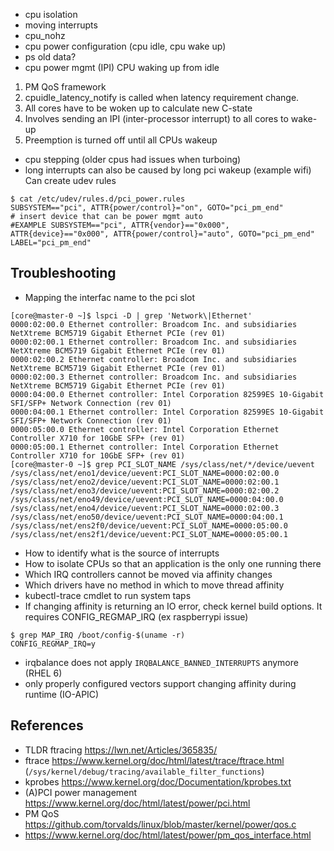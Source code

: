 - cpu isolation
- moving interrupts
- cpu_nohz
- cpu power configuration (cpu idle, cpu wake up)
- ps old data?
- cpu power mgmt (IPI)
CPU waking up from idle
1. PM QoS framework
2. cpuidle_latency_notify is called when latency requirement change.
3. All cores have to be woken up to calculate new C-state
4. Involves sending an IPI (inter-processor interrupt) to all cores to wake-up
5. Preemption is turned off until all CPUs wakeup
- cpu stepping (older cpus had issues when turboing)
- long interrupts can also be caused by long pci wakeup (example wifi)
Can create udev rules
```
$ cat /etc/udev/rules.d/pci_power.rules
SUBSYSTEM=="pci", ATTR{power/control}="on", GOTO="pci_pm_end"
# insert device that can be power mgmt auto
#EXAMPLE SUBSYSTEM=="pci", ATTR{vendor}=="0x000", ATTR{device}=="0x000", ATTR{power/control}="auto", GOTO="pci_pm_end"
LABEL="pci_pm_end"
```

## Troubleshooting
- Mapping the interfac name to the pci slot
```
[core@master-0 ~]$ lspci -D | grep 'Network\|Ethernet'            
0000:02:00.0 Ethernet controller: Broadcom Inc. and subsidiaries NetXtreme BCM5719 Gigabit Ethernet PCIe (rev 01)
0000:02:00.1 Ethernet controller: Broadcom Inc. and subsidiaries NetXtreme BCM5719 Gigabit Ethernet PCIe (rev 01)
0000:02:00.2 Ethernet controller: Broadcom Inc. and subsidiaries NetXtreme BCM5719 Gigabit Ethernet PCIe (rev 01)
0000:02:00.3 Ethernet controller: Broadcom Inc. and subsidiaries NetXtreme BCM5719 Gigabit Ethernet PCIe (rev 01)
0000:04:00.0 Ethernet controller: Intel Corporation 82599ES 10-Gigabit SFI/SFP+ Network Connection (rev 01)
0000:04:00.1 Ethernet controller: Intel Corporation 82599ES 10-Gigabit SFI/SFP+ Network Connection (rev 01)
0000:05:00.0 Ethernet controller: Intel Corporation Ethernet Controller X710 for 10GbE SFP+ (rev 01)
0000:05:00.1 Ethernet controller: Intel Corporation Ethernet Controller X710 for 10GbE SFP+ (rev 01)
[core@master-0 ~]$ grep PCI_SLOT_NAME /sys/class/net/*/device/uevent
/sys/class/net/eno1/device/uevent:PCI_SLOT_NAME=0000:02:00.0
/sys/class/net/eno2/device/uevent:PCI_SLOT_NAME=0000:02:00.1
/sys/class/net/eno3/device/uevent:PCI_SLOT_NAME=0000:02:00.2
/sys/class/net/eno49/device/uevent:PCI_SLOT_NAME=0000:04:00.0
/sys/class/net/eno4/device/uevent:PCI_SLOT_NAME=0000:02:00.3
/sys/class/net/eno50/device/uevent:PCI_SLOT_NAME=0000:04:00.1
/sys/class/net/ens2f0/device/uevent:PCI_SLOT_NAME=0000:05:00.0
/sys/class/net/ens2f1/device/uevent:PCI_SLOT_NAME=0000:05:00.1
```
- How to identify what is the source of interrupts
- How to isolate CPUs so that an application is the only one running there
- Which IRQ controllers cannot be moved via affinity changes
- Which drivers have no method in which to move thread affinity
- kubectl-trace cmdlet to run system taps
- If changing affinity is returning an IO error, check kernel build options. It requires CONFIG_REGMAP_IRQ (ex raspberrypi issue)
```
$ grep MAP_IRQ /boot/config-$(uname -r) 
CONFIG_REGMAP_IRQ=y
```
- irqbalance does not apply `IRQBALANCE_BANNED_INTERRUPTS` anymore (RHEL 6)
- only properly configured vectors support changing affinity during runtime (IO-APIC)


## References
- TLDR ftracing https://lwn.net/Articles/365835/
- ftrace https://www.kernel.org/doc/html/latest/trace/ftrace.html (`/sys/kernel/debug/tracing/available_filter_functions`)
- kprobes https://www.kernel.org/doc/Documentation/kprobes.txt
- (A)PCI power management https://www.kernel.org/doc/html/latest/power/pci.html
- PM QoS https://github.com/torvalds/linux/blob/master/kernel/power/qos.c
- https://www.kernel.org/doc/html/latest/power/pm_qos_interface.html
